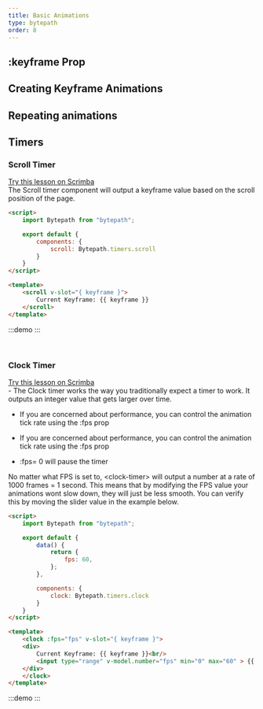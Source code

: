 ```yaml
---
title: Basic Animations
type: bytepath
order: 8
---
```


## :keyframe Prop



## Creating Keyframe Animations

## Repeating animations

## Timers

### Scroll Timer

<div class="scrimba"><a href="" target="_blank" rel="noopener noreferrer">Try this lesson on Scrimba</a></div>
The Scroll timer component will output a keyframe value based on the scroll position of the page. 

``` html
<script>
    import Bytepath from "bytepath";

    export default {
        components: {
            scroll: Bytepath.timers.scroll
        }
    }
</script>

<template>
    <scroll v-slot="{ keyframe }">
        Current Keyframe: {{ keyframe }}
    </scroll>
</template>
```

:::demo
<Timers-UsingScrollTimer />
:::

<br />

### Clock Timer

<div class="scrimba"><a href="" target="_blank" rel="noopener noreferrer">Try this lesson on Scrimba</a></div>
- The Clock timer works the way you traditionally expect a timer to work. It outputs an integer value that gets larger over time.

- If you are concerned about performance, you can control the animation tick rate using the :fps prop

- If you are concerned about performance, you can control the animation tick rate using the :fps prop

- :fps= 0 will pause the timer

<p class="tip"> No matter what FPS is set to, &lt;clock-timer&gt; will output a number at a rate of 1000 frames = 1 second. This means that by modifying the FPS value your animations wont slow down, they will just be less smooth. 
You can verify this by moving the slider value in the example below. </p>

``` html
<script>
    import Bytepath from "bytepath";

    export default {
        data() {
            return {
                fps: 60,
            };
        },

        components: {
            clock: Bytepath.timers.clock
        }
    }
</script>

<template>
    <clock :fps="fps" v-slot="{ keyframe }">
    <div>
        Current Keyframe: {{ keyframe }}<br/>
        <input type="range" v-model.number="fps" min="0" max="60" > {{ fps }} FPS
    </div>
    </clock>
</template>
```

:::demo
<Timers-UsingClockTimer />
:::

<br />
